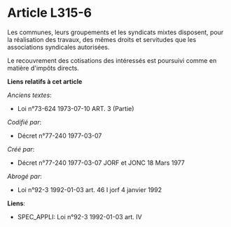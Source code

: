 # Article L315-6

Les communes, leurs groupements et les syndicats mixtes disposent, pour la réalisation des travaux, des mêmes droits et
servitudes que les associations syndicales autorisées.

Le recouvrement des cotisations des intéressés est poursuivi comme en matière d'impôts directs.

**Liens relatifs à cet article**

_Anciens textes_:

  - Loi n°73-624 1973-07-10 ART. 3 (Partie)

_Codifié par_:

  - Décret n°77-240 1977-03-07

_Créé par_:

  - Décret n°77-240 1977-03-07 JORF et JONC 18 Mars 1977

_Abrogé par_:

  - Loi n°92-3 1992-01-03 art. 46 I jorf 4 janvier 1992

**Liens**:

  - SPEC_APPLI: Loi n°92-3 1992-01-03 art. IV
